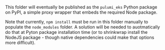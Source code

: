 This folder will eventually be published as the `pulumi_eks` Python package on PyPI, a simple proxy
wrapper that embeds the required Node package.

Note that currently, `npm install` must be run in this folder manually to populate the
`node_modules` folder.  A solution will be needed to auotmatically do that at Pyton package
installation time (or to shrinkwrap install the NodeJS package - though native dependencies could
make that options more difficult).